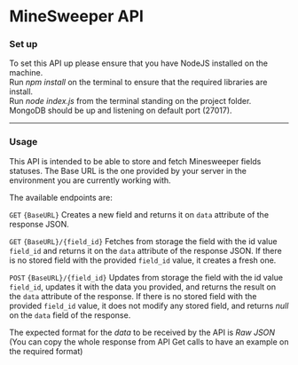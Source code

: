 # MineSweeper API

### Set up
To set this API up please ensure that you have NodeJS installed on the machine.  
Run _npm install_ on the terminal to ensure that the required libraries are install.  
Run _node index.js_ from the terminal standing on the project folder.    
MongoDB should be up and listening on default port (27017).
___

### Usage
This API is intended to be able to store and fetch Minesweeper fields statuses.
The Base URL is the one provided by your server in the environment you are currently working with.

The available endpoints are:

`GET` ```{BaseURL}``` Creates a new field and returns it on `data` attribute of the response JSON.

`GET` ```{BaseURL}/{field_id}``` Fetches from storage the field with the id value `field_id` and returns it on the `data` attribute of the response JSON.
If there is no stored field with the provided `field_id` value, it creates a fresh one.

`POST` ```{BaseURL}/{field_id}``` Updates from storage the field with the id value `field_id`, 
updates it with the data you provided, and returns the result on the `data` attribute of the response. 
If there is no stored field with the provided `field_id` value, it does not modify any stored field, and returns *null*
on the `data` field of the response.

The expected format for the *data* to be received by the API is *Raw JSON* (You can copy the whole response from API Get
calls to have an example on the required format)